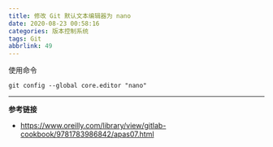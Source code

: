 ```yaml
---
title: 修改 Git 默认文本编辑器为 nano
date: 2020-08-23 00:58:16
categories: 版本控制系统
tags: Git
abbrlink: 49
---
```

使用命令

```
git config --global core.editor "nano"
```

---

**参考链接**

- https://www.oreilly.com/library/view/gitlab-cookbook/9781783986842/apas07.html
